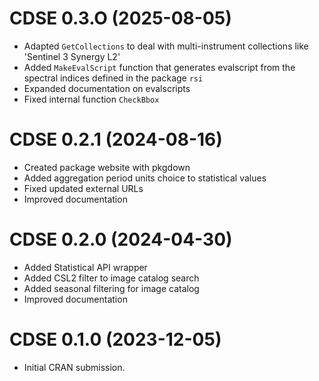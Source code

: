 # CDSE 0.3.O (2025-08-05)

-   Adapted `GetCollections` to deal with multi-instrument collections like 'Sentinel 3 Synergy L2'
-   Added `MakeEvalScript` function that generates evalscript from the spectral indices defined in the package `rsi`
-   Expanded documentation on evalscripts
-   Fixed internal function `CheckBbox`

# CDSE 0.2.1 (2024-08-16)

-   Created package website with pkgdown
-   Added aggregation period units choice to statistical values
-   Fixed updated external URLs
-   Improved documentation

# CDSE 0.2.0 (2024-04-30)

-   Added Statistical API wrapper
-   Added CSL2 filter to image catalog search
-   Added seasonal filtering for image catalog
-   Improved documentation

# CDSE 0.1.0 (2023-12-05)

-   Initial CRAN submission.
